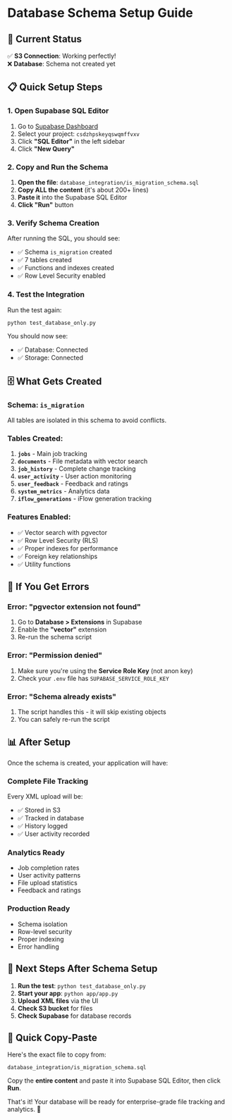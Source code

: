 # Database Schema Setup Guide

## 🎯 **Current Status**

✅ **S3 Connection**: Working perfectly!  
❌ **Database**: Schema not created yet

## 📋 **Quick Setup Steps**

### **1. Open Supabase SQL Editor**

1. Go to [Supabase Dashboard](https://supabase.com/dashboard)
2. Select your project: `csdzhpskeyqswqmffvxv`
3. Click **"SQL Editor"** in the left sidebar
4. Click **"New Query"**

### **2. Copy and Run the Schema**

1. **Open the file**: `database_integration/is_migration_schema.sql`
2. **Copy ALL the content** (it's about 200+ lines)
3. **Paste it** into the Supabase SQL Editor
4. **Click "Run"** button

### **3. Verify Schema Creation**

After running the SQL, you should see:
- ✅ Schema `is_migration` created
- ✅ 7 tables created
- ✅ Functions and indexes created
- ✅ Row Level Security enabled

### **4. Test the Integration**

Run the test again:
```bash
python test_database_only.py
```

You should now see:
- ✅ Database: Connected
- ✅ Storage: Connected

## 🗄️ **What Gets Created**

### **Schema: `is_migration`**
All tables are isolated in this schema to avoid conflicts.

### **Tables Created:**
1. **`jobs`** - Main job tracking
2. **`documents`** - File metadata with vector search
3. **`job_history`** - Complete change tracking
4. **`user_activity`** - User action monitoring
5. **`user_feedback`** - Feedback and ratings
6. **`system_metrics`** - Analytics data
7. **`iflow_generations`** - iFlow generation tracking

### **Features Enabled:**
- ✅ Vector search with pgvector
- ✅ Row Level Security (RLS)
- ✅ Proper indexes for performance
- ✅ Foreign key relationships
- ✅ Utility functions

## 🔧 **If You Get Errors**

### **Error: "pgvector extension not found"**
1. Go to **Database > Extensions** in Supabase
2. Enable the **"vector"** extension
3. Re-run the schema script

### **Error: "Permission denied"**
1. Make sure you're using the **Service Role Key** (not anon key)
2. Check your `.env` file has `SUPABASE_SERVICE_ROLE_KEY`

### **Error: "Schema already exists"**
1. The script handles this - it will skip existing objects
2. You can safely re-run the script

## 📊 **After Setup**

Once the schema is created, your application will have:

### **Complete File Tracking**
Every XML upload will be:
- ✅ Stored in S3
- ✅ Tracked in database
- ✅ History logged
- ✅ User activity recorded

### **Analytics Ready**
- Job completion rates
- User activity patterns
- File upload statistics
- Feedback and ratings

### **Production Ready**
- Schema isolation
- Row-level security
- Proper indexing
- Error handling

## 🚀 **Next Steps After Schema Setup**

1. **Run the test**: `python test_database_only.py`
2. **Start your app**: `python app/app.py`
3. **Upload XML files** via the UI
4. **Check S3 bucket** for files
5. **Check Supabase** for database records

## 📝 **Quick Copy-Paste**

Here's the exact file to copy from:
```
database_integration/is_migration_schema.sql
```

Copy the **entire content** and paste it into Supabase SQL Editor, then click **Run**.

That's it! Your database will be ready for enterprise-grade file tracking and analytics. 🎯
